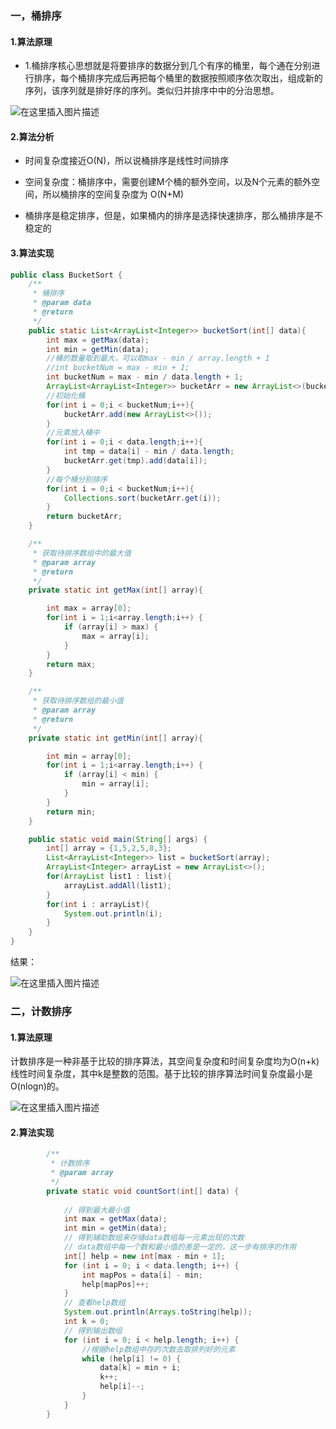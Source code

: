 ### 一，桶排序

#### 1.算法原理

* 1.桶排序核心思想就是将要排序的数据分到几个有序的桶里，每个通在分别进行排序，每个桶排序完成后再把每个桶里的数据按照顺序依次取出，组成新的序列，该序列就是排好序的序列。类似归并排序中中的分治思想。

![在这里插入图片描述](https://img-blog.csdnimg.cn/20190417113208841.png?x-oss-process=image/watermark,type_ZmFuZ3poZW5naGVpdGk,shadow_10,text_aHR0cHM6Ly9ibG9nLmNzZG4ubmV0L3dlaXhpbl80MTkyMjI4OQ==,size_16,color_FFFFFF,t_70)


#### 2.算法分析

* 时间复杂度接近O(N)，所以说桶排序是线性时间排序

* 空间复杂度：桶排序中，需要创建M个桶的额外空间，以及N个元素的额外空间，所以桶排序的空间复杂度为 O(N+M)
* 桶排序是稳定排序，但是，如果桶内的排序是选择快速排序，那么桶排序是不稳定的

#### 3.算法实现

```java
public class BucketSort {
    /**
     * 桶排序
     * @param data
     * @return
     */
    public static List<ArrayList<Integer>> bucketSort(int[] data){
        int max = getMax(data);
        int min = getMin(data);
        //桶的数量取到最大，可以取max - min / array.length + 1
        //int bucketNum = max - min + 1;
        int bucketNum = max - min / data.length + 1;
        ArrayList<ArrayList<Integer>> bucketArr = new ArrayList<>(bucketNum);
        //初始化桶
        for(int i = 0;i < bucketNum;i++){
            bucketArr.add(new ArrayList<>());
        }
        //元素放入桶中
        for(int i = 0;i < data.length;i++){
            int tmp = data[i] - min / data.length;
            bucketArr.get(tmp).add(data[i]);
        }
        //每个桶分别排序
        for(int i = 0;i < bucketNum;i++){
            Collections.sort(bucketArr.get(i));
        }
        return bucketArr;
    }

    /**
     * 获取待排序数组中的最大值
     * @param array
     * @return
     */
    private static int getMax(int[] array){

        int max = array[0];
        for(int i = 1;i<array.length;i++) {
            if (array[i] > max) {
                max = array[i];
            }
        }
        return max;
    }

    /**
     * 获取待排序数组的最小值
     * @param array
     * @return
     */
    private static int getMin(int[] array){

        int min = array[0];
        for(int i = 1;i<array.length;i++) {
            if (array[i] < min) {
                min = array[i];
            }
        }
        return min;
    }

    public static void main(String[] args) {
        int[] array = {1,5,2,5,8,3};
        List<ArrayList<Integer>> list = bucketSort(array);
        ArrayList<Integer> arrayList = new ArrayList<>();
        for(ArrayList list1 : list){
            arrayList.addAll(list1);
        }
        for(int i : arrayList){
            System.out.println(i);
        }
    }
}
```
结果：

![在这里插入图片描述](https://img-blog.csdnimg.cn/20190417112537834.png)

### 二，计数排序

#### 1.算法原理

计数排序是一种非基于比较的排序算法，其空间复杂度和时间复杂度均为O(n+k)线性时间复杂度，其中k是整数的范围。基于比较的排序算法时间复杂度最小是O(nlogn)的。

![在这里插入图片描述](https://img-blog.csdnimg.cn/2019041713104913.gif)

#### 2.算法实现
```java
		/**
		 * 计数排序
		 * @param array
		 */
		private static void countSort(int[] data) {
			
			// 得到最大最小值
			int max = getMax(data);
			int min = getMin(data);
			// 得到辅助数组来存储data数组每一元素出现的次数
			// data数组中每一个数和最小值的差是一定的，这一步有排序的作用
			int[] help = new int[max - min + 1];
			for (int i = 0; i < data.length; i++) {
				int mapPos = data[i] - min;
				help[mapPos]++;
			} 
			// 查看help数组
			System.out.println(Arrays.toString(help));
			int k = 0;
			// 得到输出数组
			for (int i = 0; i < help.length; i++) {
				//根据help数组中存的次数去取排列好的元素
				while (help[i] != 0) {
					data[k] = min + i;
					k++;
					help[i]--;
				}
			}
		}
```